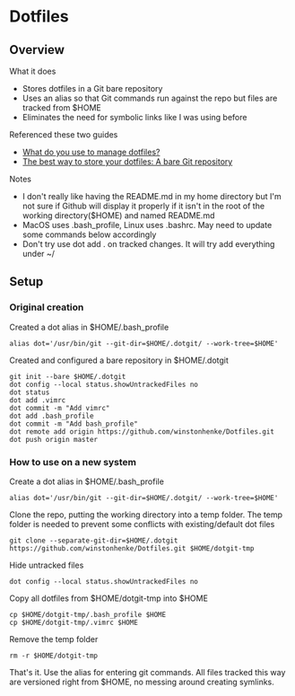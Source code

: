 # Dotfiles

## Overview

What it does

* Stores dotfiles in a Git bare repository
* Uses an alias so that Git commands run against the repo but files are tracked from $HOME
* Eliminates the need for symbolic links like I was using before

Referenced these two guides

* [What do you use to manage dotfiles?](https://news.ycombinator.com/item?id=11071754)
* [The best way to store your dotfiles: A bare Git repository](https://developer.atlassian.com/blog/2016/02/best-way-to-store-dotfiles-git-bare-repo/)

Notes

* I don't really like having the README.md in my home directory but I'm not sure if Github will display it properly if it isn't in the root of the working directory($HOME) and named README.md
* MacOS uses .bash_profile, Linux uses .bashrc. May need to update some commands below accordingly
* Don't try use dot add . on tracked changes. It will try add everything under ~/

## Setup

### Original creation

Created a dot alias in $HOME/.bash_profile

```plain text
alias dot='/usr/bin/git --git-dir=$HOME/.dotgit/ --work-tree=$HOME'
```

Created and configured a bare repository in $HOME/.dotgit

```plain text
git init --bare $HOME/.dotgit
dot config --local status.showUntrackedFiles no
dot status
dot add .vimrc
dot commit -m "Add vimrc"
dot add .bash_profile
dot commit -m "Add bash_profile"
dot remote add origin https://github.com/winstonhenke/Dotfiles.git
dot push origin master
```

### How to use on a new system

Create a dot alias in $HOME/.bash_profile

```plain text
alias dot='/usr/bin/git --git-dir=$HOME/.dotgit/ --work-tree=$HOME'
```

Clone the repo, putting the working directory into a temp folder. The temp folder is needed to prevent some conflicts with existing/default dot files

```plain text
git clone --separate-git-dir=$HOME/.dotgit https://github.com/winstonhenke/Dotfiles.git $HOME/dotgit-tmp
```

Hide untracked files

```plain text
dot config --local status.showUntrackedFiles no
```

Copy all dotfiles from $HOME/dotgit-tmp into $HOME

```plain text
cp $HOME/dotgit-tmp/.bash_profile $HOME
cp $HOME/dotgit-tmp/.vimrc $HOME
```

Remove the temp folder

```plain text
rm -r $HOME/dotgit-tmp
```

That's it. Use the alias for entering git commands. All files tracked this way are versioned right from $HOME, no messing around creating symlinks. 